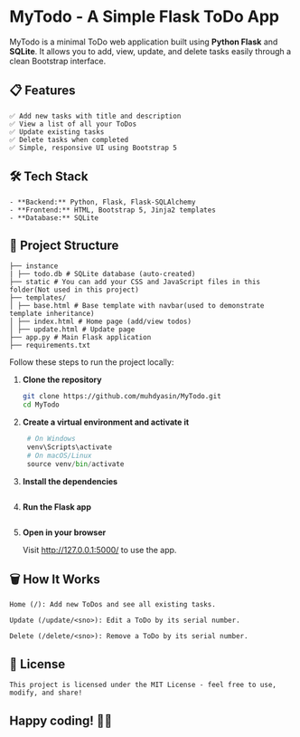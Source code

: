 # MyTodo - A Simple Flask ToDo App

MyTodo is a minimal ToDo web application built using **Python Flask** and **SQLite**. It allows you to add, view, update, and delete tasks easily through a clean Bootstrap interface.

## 📋 Features

    ✅ Add new tasks with title and description  
    ✅ View a list of all your ToDos  
    ✅ Update existing tasks  
    ✅ Delete tasks when completed  
    ✅ Simple, responsive UI using Bootstrap 5

## 🛠️ Tech Stack

    - **Backend:** Python, Flask, Flask-SQLAlchemy  
    - **Frontend:** HTML, Bootstrap 5, Jinja2 templates  
    - **Database:** SQLite

## 📂 Project Structure

    ├── instance
    | ├── todo.db # SQLite database (auto-created)
    ├── static # You can add your CSS and JavaScript files in this folder(Not used in this project)
    ├── templates/
    │ ├── base.html # Base template with navbar(used to demonstrate template inheritance)
    │ ├── index.html # Home page (add/view todos)
    │ ├── update.html # Update page
    ├── app.py # Main Flask application
    ├── requirements.txt

Follow these steps to run the project locally:

1. **Clone the repository**

    ```bash
    git clone https://github.com/muhdyasin/MyTodo.git
    cd MyTodo

2. **Create a virtual environment and activate it**
   
   ``` python -m venv venv
    # On Windows
    venv\Scripts\activate
    # On macOS/Linux
    source venv/bin/activate

3. **Install the dependencies**

   ``` pip install -r requirements.txt

4. **Run the Flask app**
   
    ``` python app.py

5. **Open in your browser**

    Visit http://127.0.0.1:5000/ to use the app.


## 🗑️ How It Works

    Home (/): Add new ToDos and see all existing tasks.
    
    Update (/update/<sno>): Edit a ToDo by its serial number.
    
    Delete (/delete/<sno>): Remove a ToDo by its serial number.

## 📜 License

    This project is licensed under the MIT License - feel free to use, modify, and share!


## Happy coding! 🚀✨




